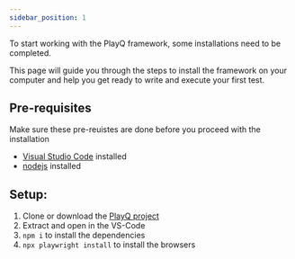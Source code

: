```yaml
---
sidebar_position: 1
---
```


To start working with the PlayQ framework, some installations need to be completed.

This page will guide you through the steps to install the framework on your computer and help you get ready to write and execute your first test.

## Pre-requisites

Make sure these pre-reuistes are done before you proceed with the installation

 - [Visual Studio Code](https://code.visualstudio.com/Download) installed
 - [nodejs](https://nodejs.org/en/download) installed

## Setup:
1. Clone or download the [PlayQ project](https://github.com/NcsQ/PlayQ)
2. Extract and open in the VS-Code
3. ```npm i``` to install the dependencies
4. ```npx playwright install``` to install the browsers